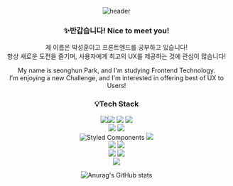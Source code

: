 <div align = "center">
  
![header](https://capsule-render.vercel.app/api?type=waving&color=gradient&height=300&section=header&text=Welcome!&fontSize=70&fontAlignY=43&fontAlign=51)
### ✨반갑습니다! Nice to meet you!



제 이름은 박성훈이고 프론트엔드를 공부하고 있습니다! \
항상 새로운 도전을 즐기며, 사용자에게 최고의 UX를 제공하는 것에 관심이 많습니다!

My name is seonghun Park, and I'm studying Frontend Technology. \
I'm enjoying a new Challenge, and I'm interested in offering best of UX to Users!

### 💡Tech Stack
<img src="https://img.shields.io/badge/html5-E34F26?style=for-the-badge&logo=html5&logoColor=white"><img src="https://img.shields.io/badge/css-1572B6?style=for-the-badge&logo=css3&logoColor=white"> <img src="https://img.shields.io/badge/javascript-F7DF1E?style=for-the-badge&logo=javascript&logoColor=black"> <img src="https://img.shields.io/badge/typescript-3178C6?style=for-the-badge&logo=typescript&logoColor=white">  \
<img src="https://img.shields.io/badge/react-61DAFB?style=for-the-badge&logo=react&logoColor=black"> <img src="https://img.shields.io/badge/next.js-000000?style=for-the-badge&logo=next.js&logoColor=white"> \
![Styled Components](https://img.shields.io/badge/styled--components-DB7093?style=for-the-badge&logo=styled-components&logoColor=white) <img src="https://img.shields.io/badge/tailwindCSS-06B6D4?style=for-the-badge&logo=tailwindCSS&logoColor=white"> \
<img src="https://img.shields.io/badge/redux-764ABC?style=for-the-badge&logo=redux&logoColor=white"> <img src="https://img.shields.io/badge/recoil-000000?style=for-the-badge&logo=recoil&logoColor=white"> \
<img src="https://img.shields.io/badge/react query-FF4154?style=for-the-badge&logo=reactquery&logoColor=white">
<img src="https://img.shields.io/badge/axios-5A29E4?style=for-the-badge&logo=axios&logoColor=white"> \
<img src="https://img.shields.io/badge/AWS S3-569A31?style=for-the-badge&logo=aws&logoColor=white">

![Anurag's GitHub stats](https://github-readme-stats.vercel.app/api?username=hun0613&show_icons=true&theme=radical)
</div>
<!--
**hun0613/hun0613** is a ✨ _special_ ✨ repository because its `README.md` (this file) appears on your GitHub profile.

Here are some ideas to get you started:

- 🔭 I’m currently working on ...
- 🌱 I’m currently learning ...
- 👯 I’m looking to collaborate on ...
- 🤔 I’m looking for help with ...
- 💬 Ask me about ...
- 📫 How to reach me: ...
- 😄 Pronouns: ...
- ⚡ Fun fact: ...
-->
